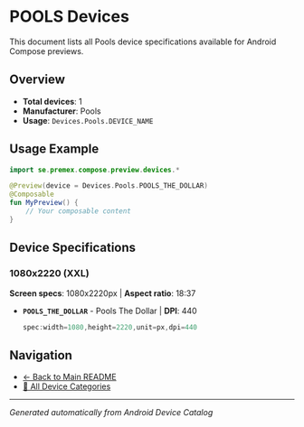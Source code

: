 # POOLS Devices

This document lists all Pools device specifications available for Android Compose previews.

## Overview

- **Total devices**: 1
- **Manufacturer**: Pools
- **Usage**: `Devices.Pools.DEVICE_NAME`

## Usage Example

```kotlin
import se.premex.compose.preview.devices.*

@Preview(device = Devices.Pools.POOLS_THE_DOLLAR)
@Composable
fun MyPreview() {
    // Your composable content
}
```

## Device Specifications

### 1080x2220 (XXL)

**Screen specs**: 1080x2220px | **Aspect ratio**: 18:37

- **`POOLS_THE_DOLLAR`** - Pools The Dollar | **DPI**: 440
  ```kotlin
  spec:width=1080,height=2220,unit=px,dpi=440
  ```

## Navigation

- [← Back to Main README](../../README.md)
- [📱 All Device Categories](../README.md)

---
*Generated automatically from Android Device Catalog*
